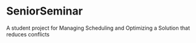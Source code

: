 # SeniorSeminar
A student project for Managing Scheduling and Optimizing a Solution that reduces conflicts
